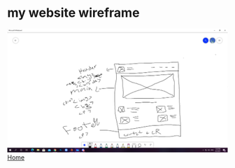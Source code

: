 # my website wireframe
![photo](wireframe.png)
[Home](https://samerlutfi.github.io/myfirst-webpage/main/index.html)


